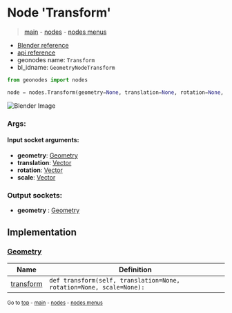 # Node 'Transform'

> [main](../structure.md) - [nodes](nodes.md) - [nodes menus](nodes_menus.md)

- [Blender reference](https://docs.blender.org/manual/en/latest/modeling/geometry_nodes/geometry/transform.html)
- [api reference](https://docs.blender.org/api/current/bpy.types.GeometryNodeTransform.html)
- geonodes name: `Transform`
- bl_idname: `GeometryNodeTransform`

```python
from geonodes import nodes

node = nodes.Transform(geometry=None, translation=None, rotation=None, scale=None)
```

![Blender Image](https://docs.blender.org/manual/en/latest/_images/node-types_GeometryNodeTransform.webp)

### Args:

#### Input socket arguments:

- **geometry**: [Geometry](Geometry.md)
- **translation**: [Vector](Vector.md)
- **rotation**: [Vector](Vector.md)
- **scale**: [Vector](Vector.md)

### Output sockets:

- **geometry** : [Geometry](Geometry.md)

## Implementation

### [Geometry](Geometry.md)

| Name | Definition |
|------|------------|
 | [transform](Geometry.md#transform) | `def transform(self, translation=None, rotation=None, scale=None):` |

<sub>Go to [top](#node-Transform) - [main](../structure.md) - [nodes](nodes.md) - [nodes menus](nodes_menus.md)</sub>


